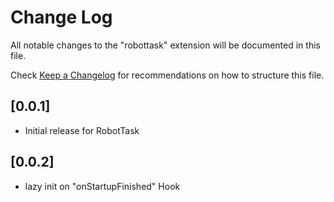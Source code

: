 # Change Log
All notable changes to the "robottask" extension will be documented in this file.

Check [Keep a Changelog](http://keepachangelog.com/) for recommendations on how to structure this file.

## [0.0.1]
- Initial release for RobotTask

## [0.0.2]
- lazy init on "onStartupFinished" Hook
